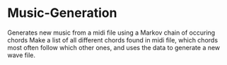 # Music-Generation
Generates new music from a midi file using a Markov chain of occuring chords
Make a list of all different chords found in midi file, which chords most often follow which other ones, and uses the data to generate a new wave file.
